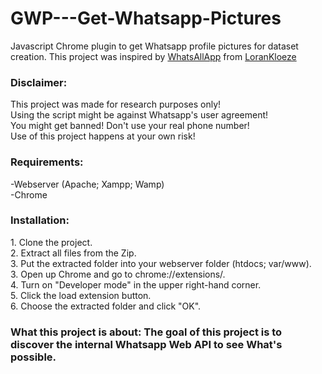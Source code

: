 # GWP---Get-Whatsapp-Pictures
Javascript Chrome plugin to get Whatsapp profile pictures for dataset creation.
This project was inspired by <a href="https://github.com/LoranKloeze/WhatsAllApp">WhatsAllApp</a> from <a href="https://github.com/LoranKloeze">LoranKloeze</a>


<h3>Disclaimer:</h3>
This project was made for research purposes only!<br>
Using the script might be against Whatsapp's user agreement!<br>
You might get banned! Don't use your real phone number!<br>
Use of this project happens at your own risk!


<h3>Requirements:</h3>
-Webserver (Apache; Xampp; Wamp)<br>
-Chrome


<h3>Installation:</h3>
1. Clone the project.<br>
2. Extract all files from the Zip.<br>
3. Put the extracted folder into your webserver folder (htdocs; var/www).<br>
3. Open up Chrome and go to chrome://extensions/.<br>
4. Turn on "Developer mode" in the upper right-hand corner.<br>
5. Click the load extension button.<br>
6. Choose the extracted folder and click "OK".


<h3>What this project is about:</b>
The goal of this project is to discover the internal Whatsapp Web API to see What's possible. 
